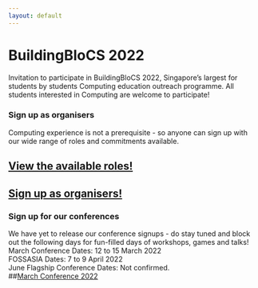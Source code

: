 ```yaml
---
layout: default
---
```


# BuildingBloCS 2022

Invitation to participate in BuildingBloCS 2022, Singapore’s largest for students by students Computing education outreach programme.
All students interested in Computing are welcome to participate!

### Sign up as organisers
Computing experience is not a prerequisite - so anyone can sign up with our wide range of roles and commitments available.
## <a class="btn" href="https://go.buildingblocs.sg/roles">View the available roles!</a>
## <a class="btn" href="https://go.buildingblocs.sg/organiser/signup ">Sign up as organisers!</a>

### Sign up for our conferences
We have yet to release our conference signups - do stay tuned and block out the following days for fun-filled days of workshops, games and talks!  
March Conference Dates: 12 to 15 March 2022  
FOSSASIA Dates: 7 to 9 April 2022  
June Flagship Conference Dates: Not confirmed.  
##<a class="btn" href="{{ site.baseurl }}/Workshops/March Conference">March Conference 2022</a>
